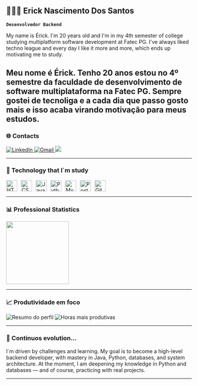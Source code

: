 ## 👨🏻‍💻 Erick Nascimento Dos Santos

**`Desenvolvedor Backend`**

My name is Érick. I'm 20 years old and I'm in my 4th semester of college studying multiplatform software development at Fatec PG.
I've always liked techno league and every day I like it more and more, which ends up motivating me to study.

Meu nome é Érick. Tenho 20 anos estou no 4º semestre da faculdade de desenvolvimento de software multiplataforma na Fatec PG.
Sempre gostei de tecnoliga e a cada dia que passo gosto mais e isso acaba virando motivação para meus estudos.
---

### 🌐 Contacts

<p align="left">
  <a href="https://www.linkedin.com/in/erick-santos0/">
    <img src="https://img.shields.io/badge/🔗 LinkedIn-0077B5?style=for-the-badge&logo=linkedin&logoColor=white" alt="LinkedIn"/>
  </a>
  
  <a href="nascimentoerick446@gmail.com">
    <img src="https://img.shields.io/badge/Gmail-D14836?style=for-the-badge&logo=gmail&logoColor=white" alt="Gmail"/>
  </a>
  <a href="https://www.instagram.com/kcire_013/" target="_blank"><img src="https://img.shields.io/badge/-Instagram-%23E4405F?style=for-the-badge&logo=instagram&logoColor=white" target="_blank"></a>
</p>

---

### 🤖 Technology that I´m study

<div style="display: flex; gap: 10px;">
  <img src="https://cdn.jsdelivr.net/gh/devicons/devicon@latest/icons/html5/html5-original.svg" alt="HTML" title="HTML" width="30px"/>
  <img src="https://cdn.jsdelivr.net/gh/devicons/devicon@latest/icons/css3/css3-original.svg" alt="CSS" title="CSS" width="30px"/>
  <img src="https://cdn.jsdelivr.net/gh/devicons/devicon@latest/icons/javascript/javascript-original.svg" alt="JavaScript" title="JavaScript" width="30px"/>
  <img src="https://cdn.jsdelivr.net/gh/devicons/devicon@latest/icons/python/python-original.svg" alt="Python" title="Python" width="30px"/>
  <img src="https://cdn.jsdelivr.net/gh/devicons/devicon@latest/icons/mysql/mysql-original.svg" alt="MySQL" title="MySQL" width="30px"/>
  <img src="https://cdn.jsdelivr.net/gh/devicons/devicon@latest/icons/postgresql/postgresql-original.svg" alt="PostgreSQL" title="PostgreSQL" width="30px"/>
  <img src="https://cdn.jsdelivr.net/gh/devicons/devicon@latest/icons/git/git-original.svg" alt="Git" title="Git" width="30px"/>
</div>

---

### 📊 Professional Statistics

<p align="left">
  
  <img height="170vh" src="https://github-readme-stats.vercel.app/api?username=devLuisdeAaraujo&count_private=true&show_icons=true&theme=tokyonight&locale=pt-br">
</p>


---

### 📈 Produtividade em foco

<p align="left">
  <img src="https://github-profile-summary-cards.vercel.app/api/cards/profile-details?username=devLuisdeAaraujo&theme=tokyonight" alt="Resumo do perfil"/>
  <img src="https://github-profile-summary-cards.vercel.app/api/cards/productive-time?username=devLuisdeAaraujo&theme=tokyonight&utcOffset=-3" alt="Horas mais produtivas"/>
</p>


---

### 🧠 Continuos evolution...

I´m driven by challenges and learning. My goal is to become a high-level backend developer, with mastery in Java, Python, databases, and system architecture. 
At the moment, I am deepening my knowledge in Python and databases — and of course, practicing with real projects.

---